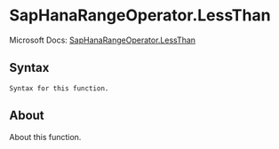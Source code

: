 ---
---

# SapHanaRangeOperator.LessThan

Microsoft Docs: [SapHanaRangeOperator.LessThan](https://docs.microsoft.com/en-us/powerquery-m/saphanarangeoperator-lessthan)

## Syntax

```powerquery-m
Syntax for this function.
```

## About

About this function.

